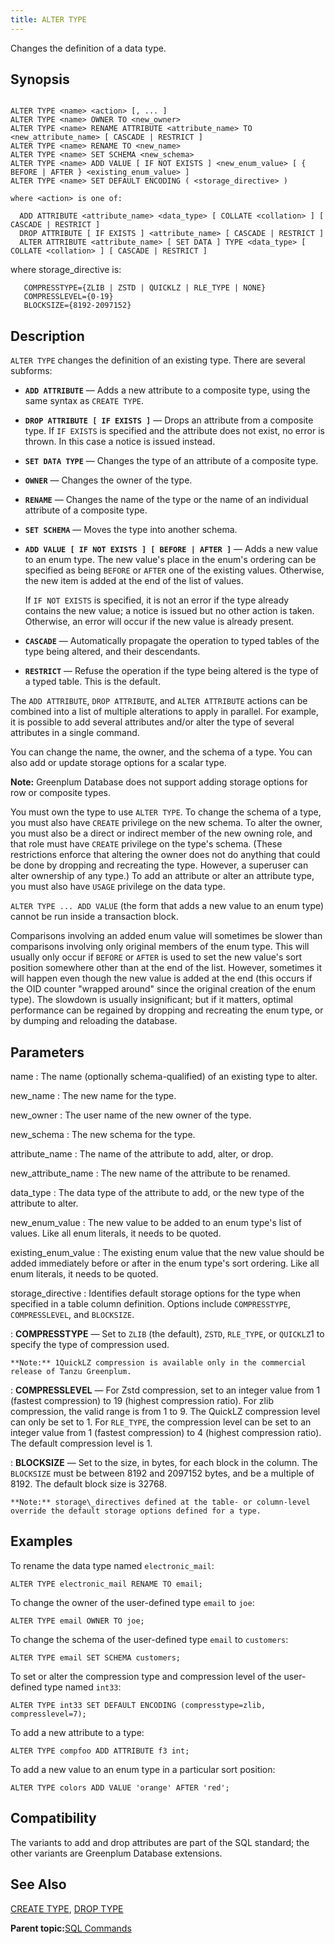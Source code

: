 ```yaml
---
title: ALTER TYPE 
---
```


Changes the definition of a data type.

## <a id="section2"></a>Synopsis 

``` {#sql_command_synopsis}

ALTER TYPE <name> <action> [, ... ]
ALTER TYPE <name> OWNER TO <new_owner>
ALTER TYPE <name> RENAME ATTRIBUTE <attribute_name> TO <new_attribute_name> [ CASCADE | RESTRICT ]
ALTER TYPE <name> RENAME TO <new_name>
ALTER TYPE <name> SET SCHEMA <new_schema>
ALTER TYPE <name> ADD VALUE [ IF NOT EXISTS ] <new_enum_value> [ { BEFORE | AFTER } <existing_enum_value> ]
ALTER TYPE <name> SET DEFAULT ENCODING ( <storage_directive> )

where <action> is one of:
  
  ADD ATTRIBUTE <attribute_name> <data_type> [ COLLATE <collation> ] [ CASCADE | RESTRICT ]
  DROP ATTRIBUTE [ IF EXISTS ] <attribute_name> [ CASCADE | RESTRICT ]
  ALTER ATTRIBUTE <attribute_name> [ SET DATA ] TYPE <data_type> [ COLLATE <collation> ] [ CASCADE | RESTRICT ]

```

where storage\_directive is:

```
   COMPRESSTYPE={ZLIB | ZSTD | QUICKLZ | RLE_TYPE | NONE}
   COMPRESSLEVEL={0-19}
   BLOCKSIZE={8192-2097152}
```

## <a id="section3"></a>Description 

`ALTER TYPE` changes the definition of an existing type. There are several subforms:

-   **`ADD ATTRIBUTE`** — Adds a new attribute to a composite type, using the same syntax as `CREATE TYPE`.
-   **`DROP ATTRIBUTE [ IF EXISTS ]`** — Drops an attribute from a composite type. If `IF EXISTS` is specified and the attribute does not exist, no error is thrown. In this case a notice is issued instead.
-   **`SET DATA TYPE`** — Changes the type of an attribute of a composite type.
-   **`OWNER`** — Changes the owner of the type.
-   **`RENAME`** — Changes the name of the type or the name of an individual attribute of a composite type.
-   **`SET SCHEMA`** — Moves the type into another schema.
-   **`ADD VALUE [ IF NOT EXISTS ] [ BEFORE | AFTER ]`** — Adds a new value to an enum type. The new value's place in the enum's ordering can be specified as being `BEFORE` or `AFTER` one of the existing values. Otherwise, the new item is added at the end of the list of values.

    If `IF NOT EXISTS` is specified, it is not an error if the type already contains the new value; a notice is issued but no other action is taken. Otherwise, an error will occur if the new value is already present.

-   **`CASCADE`** — Automatically propagate the operation to typed tables of the type being altered, and their descendants.
-   **`RESTRICT`** — Refuse the operation if the type being altered is the type of a typed table. This is the default.

The `ADD ATTRIBUTE`, `DROP ATTRIBUTE`, and `ALTER ATTRIBUTE` actions can be combined into a list of multiple alterations to apply in parallel. For example, it is possible to add several attributes and/or alter the type of several attributes in a single command.

You can change the name, the owner, and the schema of a type. You can also add or update storage options for a scalar type.

**Note:** Greenplum Database does not support adding storage options for row or composite types.

You must own the type to use `ALTER TYPE`. To change the schema of a type, you must also have `CREATE` privilege on the new schema. To alter the owner, you must also be a direct or indirect member of the new owning role, and that role must have `CREATE` privilege on the type's schema. \(These restrictions enforce that altering the owner does not do anything that could be done by dropping and recreating the type. However, a superuser can alter ownership of any type.\) To add an attribute or alter an attribute type, you must also have `USAGE` privilege on the data type.

`ALTER TYPE ... ADD VALUE` \(the form that adds a new value to an enum type\) cannot be run inside a transaction block.

Comparisons involving an added enum value will sometimes be slower than comparisons involving only original members of the enum type. This will usually only occur if `BEFORE` or `AFTER` is used to set the new value's sort position somewhere other than at the end of the list. However, sometimes it will happen even though the new value is added at the end \(this occurs if the OID counter "wrapped around" since the original creation of the enum type\). The slowdown is usually insignificant; but if it matters, optimal performance can be regained by dropping and recreating the enum type, or by dumping and reloading the database.

## <a id="section4"></a>Parameters 

name
:   The name \(optionally schema-qualified\) of an existing type to alter.

new\_name
:   The new name for the type.

new\_owner
:   The user name of the new owner of the type.

new\_schema
:   The new schema for the type.

attribute\_name
:   The name of the attribute to add, alter, or drop.

new\_attribute\_name
:   The new name of the attribute to be renamed.

data\_type
:   The data type of the attribute to add, or the new type of the attribute to alter.

new\_enum\_value
:   The new value to be added to an enum type's list of values. Like all enum literals, it needs to be quoted.

existing\_enum\_value
:   The existing enum value that the new value should be added immediately before or after in the enum type's sort ordering. Like all enum literals, it needs to be quoted.

storage\_directive
:   Identifies default storage options for the type when specified in a table column definition. Options include `COMPRESSTYPE`, `COMPRESSLEVEL`, and `BLOCKSIZE`.

:   **COMPRESSTYPE** — Set to `ZLIB` \(the default\), `ZSTD`, `RLE_TYPE`, or `QUICKLZ`1 to specify the type of compression used.

    **Note:** 1QuickLZ compression is available only in the commercial release of Tanzu Greenplum.

:   **COMPRESSLEVEL** — For Zstd compression, set to an integer value from 1 \(fastest compression\) to 19 \(highest compression ratio\). For zlib compression, the valid range is from 1 to 9. The QuickLZ compression level can only be set to 1. For `RLE_TYPE`, the compression level can be set to an integer value from 1 \(fastest compression\) to 4 \(highest compression ratio\). The default compression level is 1.

:   **BLOCKSIZE** — Set to the size, in bytes, for each block in the column. The `BLOCKSIZE` must be between 8192 and 2097152 bytes, and be a multiple of 8192. The default block size is 32768.

    **Note:** storage\_directives defined at the table- or column-level override the default storage options defined for a type.

## <a id="section5"></a>Examples 

To rename the data type named `electronic_mail`:

```
ALTER TYPE electronic_mail RENAME TO email;
```

To change the owner of the user-defined type `email` to `joe`:

```
ALTER TYPE email OWNER TO joe;
```

To change the schema of the user-defined type `email` to `customers`:

```
ALTER TYPE email SET SCHEMA customers;
```

To set or alter the compression type and compression level of the user-defined type named `int33`:

```
ALTER TYPE int33 SET DEFAULT ENCODING (compresstype=zlib, compresslevel=7);
```

To add a new attribute to a type:

```
ALTER TYPE compfoo ADD ATTRIBUTE f3 int;
```

To add a new value to an enum type in a particular sort position:

```
ALTER TYPE colors ADD VALUE 'orange' AFTER 'red';
```

## <a id="section6"></a>Compatibility 

The variants to add and drop attributes are part of the SQL standard; the other variants are Greenplum Database extensions.

## <a id="section7"></a>See Also 

[CREATE TYPE](CREATE_TYPE.html), [DROP TYPE](DROP_TYPE.html)

**Parent topic:**[SQL Commands](../sql_commands/sql_ref.html)

